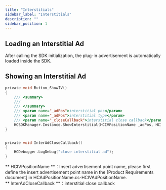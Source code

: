 ```yaml
---
title: "Interstitials"
sidebar_label: "Interstitials"
description: ""
sidebar_position: 1
---
```




## Loading an Interstitial Ad

After calling the SDK initialization, the plug-in advertisement is automatically loaded inside the SDK.

## Showing an Interstitial Ad
```c
private void Button_ShowIV()
{
    /// <summary>
    /// 
    /// </summary>
    /// <param name="_adPos">interstitial pos</param>
    /// <param name="_adPos">interstitial type</param>
    /// <param name="_closeCallback">interstitial close callback</param>
    HCSDKManager.Instance.ShowInterstitial(HCIVPositionName _adPos, HCIVADType _IvType = HCIVADType.IV1, Action _closeCallback = null);
}


private void InterAdCloseCallback()
{
    HCDebugger.LogDebug("close interstitial ad");
}
```

** HCIVPositionName **：Insert advertisement point name, please first define the insert advertisement point name in the [Product Requirements document] in HCAdPositionName.cs-HCIVAdPositionName.<br/>
** InterAdCloseCallback **：interstitial close callback
